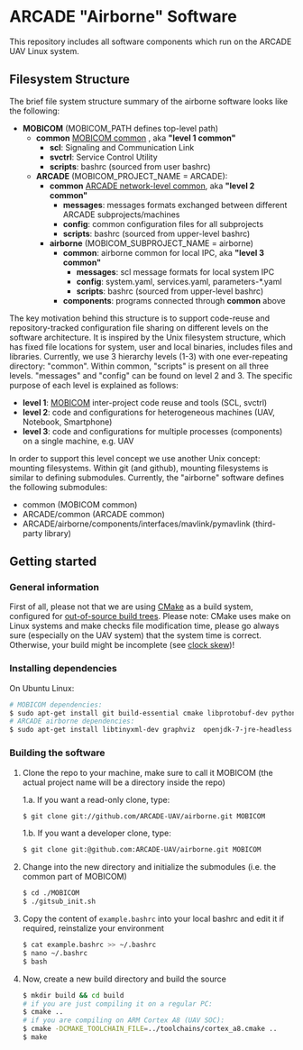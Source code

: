 # ARCADE "Airborne" Software

This repository includes all software components which run on the ARCADE UAV Linux system.

## Filesystem Structure

The brief file system structure summary of the airborne software looks like the following:


* __MOBICOM__ (MOBICOM_PATH defines top-level path)
    * __common__ [MOBICOM common](http://github.com/MOBICOM/common) , aka __"level 1 common"__ 
        * __scl__: Signaling and Communication Link
        * __svctrl__: Service Control Utility
        * __scripts__: bashrc (sourced from user bashrc)
    * __ARCADE__ (MOBICOM_PROJECT_NAME = ARCADE):
        * __common__ [ARCADE network-level common](http://github.com/ARCADE-UAV/common), aka __"level 2 common"__
            * __messages__: messages formats exchanged between different ARCADE subprojects/machines
            * __config__: common configuration files for all subprojects
            * __scripts__: bashrc (sourced from upper-level bashrc)
        * __airborne__ (MOBICOM_SUBPROJECT_NAME = airborne)
            * __common__: airborne common for local IPC, aka __"level 3 common"__
                * __messages__: scl message formats for local system IPC
                * __config__: system.yaml, services.yaml, parameters-*.yaml
                * __scripts__: bashrc (sourced from upper-level bashrc)
            * __components__: programs connected through __common__ above

The key motivation behind this structure is to support code-reuse and repository-tracked configuration file sharing
on different levels on the software architecture.
It is inspired by the Unix filesystem structure, which has fixed file locations for system, user and local
binaries, includes files and libraries.
Currently, we use 3 hierarchy levels (1-3) with one ever-repeating directory: "common". Within common,
"scripts" is present on all three levels. "messages" and "config" can be found on level 2 and 3.
The specific purpose of each level is explained as follows:

* __level 1__: [MOBICOM](http://www.gs-mobicom.de) inter-project code reuse and tools (SCL, svctrl)
* __level 2__: code and configurations for heterogeneous machines (UAV, Notebook, Smartphone)
* __level 3__: code and configurations for multiple processes (components) on a single machine, e.g. UAV

In order to support this level concept we use another Unix concept: mounting filesystems.
Within git (and github), mounting filesystems is similar to defining submodules.
Currently, the "airborne" software defines the following submodules:

* common (MOBICOM common)
* ARCADE/common (ARCADE common)
* ARCADE/airborne/components/interfaces/mavlink/pymavlink (third-party library)


## Getting started

### General information

First of all, please not that we are using [CMake](http://www.cmake.org) as a build system,
configured for [out-of-source build trees](http://www.cmake.org/Wiki/CMake_FAQ#Out-of-source_build_trees).
Please note: CMake uses make on Linux systems and make checks file modification time,
please go always sure (especially on the UAV system) that the system time is correct.
Otherwise, your build might be incomplete (see [clock skew](http://www.linuxsa.org.au/pipermail/linuxsa/1999-August/008869.html))!

### Installing dependencies

On Ubuntu Linux:

```bash
# MOBICOM dependencies:
$ sudo apt-get install git build-essential cmake libprotobuf-dev python-yaml protobuf-c-compiler libprotobuf-c0-dev  libzmq-dev python-zmq libyaml-dev
# ARCADE airborne dependencies:
$ sudo apt-get install libtinyxml-dev graphviz  openjdk-7-jre-headless libcv-dev libglib2.0-dev libmeschach-dev
```

### Building the software

1. Clone the repo to your machine, make sure to call it MOBICOM (the actual project name will be a directory inside the repo)
    
    1.a. If you want a read-only clone, type:

    ```bash
    $ git clone git://github.com/ARCADE-UAV/airborne.git MOBICOM
    ```

    1.b. If you want a developer clone, type:

    ```bash
    $ git clone git:@github.com:ARCADE-UAV/airborne.git MOBICOM
    ```

2. Change into the new directory and initialize the submodules (i.e. the common part of MOBICOM)

    ```bash
    $ cd ./MOBICOM
    $ ./gitsub_init.sh
    ```

3. Copy the content of ```example.bashrc``` into your local bashrc and edit it if required, reinstalize your environment

    ```bash
    $ cat example.bashrc >> ~/.bashrc
    $ nano ~/.bashrc
    $ bash
    ```

4. Now, create a new build directory and build the source

    ```bash
    $ mkdir build && cd build
    # if you are just compiling it on a regular PC:
    $ cmake ..
    # if you are compiling on ARM Cortex A8 (UAV SOC):
    $ cmake -DCMAKE_TOOLCHAIN_FILE=../toolchains/cortex_a8.cmake ..
    $ make
    ```
